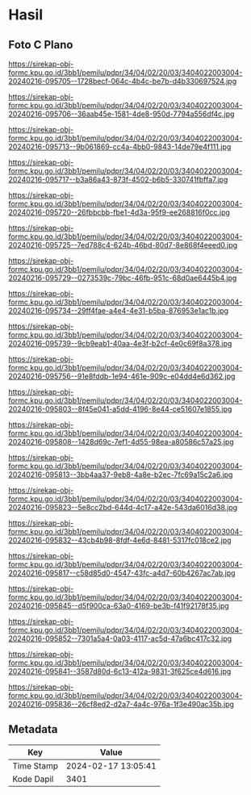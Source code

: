 # Hasil

## Foto C Plano

https://sirekap-obj-formc.kpu.go.id/3bb1/pemilu/pdpr/34/04/02/20/03/3404022003004-20240216-095705--1728becf-064c-4b4c-be7b-d4b330697524.jpg

https://sirekap-obj-formc.kpu.go.id/3bb1/pemilu/pdpr/34/04/02/20/03/3404022003004-20240216-095706--36aab45e-1581-4de8-950d-7794a556df4c.jpg

https://sirekap-obj-formc.kpu.go.id/3bb1/pemilu/pdpr/34/04/02/20/03/3404022003004-20240216-095713--9b061869-cc4a-4bb0-9843-14de79e4f111.jpg

https://sirekap-obj-formc.kpu.go.id/3bb1/pemilu/pdpr/34/04/02/20/03/3404022003004-20240216-095717--b3a86a43-873f-4502-b6b5-330741fbffa7.jpg

https://sirekap-obj-formc.kpu.go.id/3bb1/pemilu/pdpr/34/04/02/20/03/3404022003004-20240216-095720--26fbbcbb-fbe1-4d3a-95f9-ee268816f0cc.jpg

https://sirekap-obj-formc.kpu.go.id/3bb1/pemilu/pdpr/34/04/02/20/03/3404022003004-20240216-095725--7ed788c4-624b-46bd-80d7-8e868f4eeed0.jpg

https://sirekap-obj-formc.kpu.go.id/3bb1/pemilu/pdpr/34/04/02/20/03/3404022003004-20240216-095729--0273539c-79bc-46fb-951c-68d0ae6445b4.jpg

https://sirekap-obj-formc.kpu.go.id/3bb1/pemilu/pdpr/34/04/02/20/03/3404022003004-20240216-095734--29ff4fae-a4e4-4e31-b5ba-876953e1ac1b.jpg

https://sirekap-obj-formc.kpu.go.id/3bb1/pemilu/pdpr/34/04/02/20/03/3404022003004-20240216-095739--9cb9eab1-40aa-4e3f-b2cf-4e0c69f8a378.jpg

https://sirekap-obj-formc.kpu.go.id/3bb1/pemilu/pdpr/34/04/02/20/03/3404022003004-20240216-095756--91e8fddb-1e94-461e-909c-e04dd4e6d362.jpg

https://sirekap-obj-formc.kpu.go.id/3bb1/pemilu/pdpr/34/04/02/20/03/3404022003004-20240216-095803--8f45e041-a5dd-4196-8e44-ce51607e1855.jpg

https://sirekap-obj-formc.kpu.go.id/3bb1/pemilu/pdpr/34/04/02/20/03/3404022003004-20240216-095808--1428d69c-7ef1-4d55-98ea-a80586c57a25.jpg

https://sirekap-obj-formc.kpu.go.id/3bb1/pemilu/pdpr/34/04/02/20/03/3404022003004-20240216-095813--3bb4aa37-9eb8-4a8e-b2ec-7fc69a15c2a6.jpg

https://sirekap-obj-formc.kpu.go.id/3bb1/pemilu/pdpr/34/04/02/20/03/3404022003004-20240216-095823--5e8cc2bd-644d-4c17-a42e-543da6016d38.jpg

https://sirekap-obj-formc.kpu.go.id/3bb1/pemilu/pdpr/34/04/02/20/03/3404022003004-20240216-095832--43cb4b98-8fdf-4e6d-8481-5317fc018ce2.jpg

https://sirekap-obj-formc.kpu.go.id/3bb1/pemilu/pdpr/34/04/02/20/03/3404022003004-20240216-095817--c58d85d0-4547-43fc-a4d7-60b4267ac7ab.jpg

https://sirekap-obj-formc.kpu.go.id/3bb1/pemilu/pdpr/34/04/02/20/03/3404022003004-20240216-095845--d5f900ca-63a0-4169-be3b-f41f92178f35.jpg

https://sirekap-obj-formc.kpu.go.id/3bb1/pemilu/pdpr/34/04/02/20/03/3404022003004-20240216-095852--7301a5a4-0a03-4117-ac5d-47a6bc417c32.jpg

https://sirekap-obj-formc.kpu.go.id/3bb1/pemilu/pdpr/34/04/02/20/03/3404022003004-20240216-095841--3587d80d-6c13-412a-9831-3f625ce4d616.jpg

https://sirekap-obj-formc.kpu.go.id/3bb1/pemilu/pdpr/34/04/02/20/03/3404022003004-20240216-095836--26cf8ed2-d2a7-4a4c-976a-1f3e490ac35b.jpg


## Metadata

| Key        | Value               |
| ---------- | ------------------- |
| Time Stamp | 2024-02-17 13:05:41 |
| Kode Dapil | 3401                |



